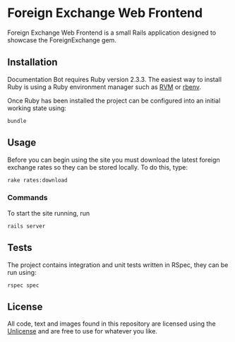 # Foreign Exchange Web Frontend
Foreign Exchange Web Frontend is a small Rails application designed to showcase the ForeignExchange gem.

## Installation

Documentation Bot requires Ruby version 2.3.3. The easiest way to install Ruby is using a Ruby environment manager such as [RVM](http://rvm.io) or [rbenv](https://github.com/rbenv/rbenv).

Once Ruby has been installed the project can be configured into an initial working state using:

`bundle`

## Usage
Before you can begin using the site you must download the latest foreign exchange rates so they can be stored locally. To do this, type:

`rake rates:download`

### Commands

To start the site running, run

`rails server`

## Tests

The project contains integration and unit tests written in RSpec, they can be run using:

`rspec spec`

## License

All code, text and images found in this repository are licensed using the [Unlicense](http://unlicense.org/) and are free to use for whatever you like.